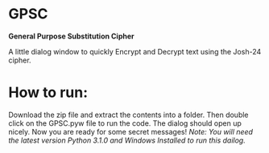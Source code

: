 # GPSC
**General Purpose Substitution Cipher**

A little dialog window to quickly Encrypt and Decrypt text using the Josh-24 cipher.

# How to run:
Download the zip file and extract the contents into a folder.
Then double click on the GPSC.pyw file to run the code.
The dialog should open up nicely. Now you are ready for some secret messages!
*Note: You will need the latest version Python 3.1.0 and Windows Installed to run this dailog.*
